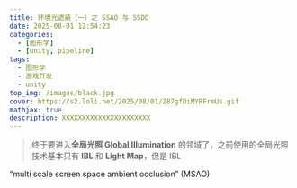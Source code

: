 ```yaml
---
title: 环境光遮蔽（一）之 SSAO 与 SSDO
date: 2025-08-01 12:54:23
categories: 
  - [图形学]
  - [unity, pipeline]
tags:
  - 图形学
  - 游戏开发
  - unity
top_img: /images/black.jpg
cover: https://s2.loli.net/2025/08/01/287gfDiMYRFrmUs.gif
mathjax: true
description: XXXXXXXXXXXXXXXXXXXXXX
---
```


> 终于要进入**全局光照 Global Illumination** 的领域了，之前使用的全局光照技术基本只有 **IBL** 和 **Light Map**，但是 IBL 



“multi scale screen space ambient occlusion” (MSAO)
